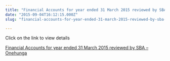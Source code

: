 ```yaml
---
title: "Financial Accounts for year ended 31 March 2015 reviewed by SBA – Onehunga"
date: "2015-09-04T16:12:15.000Z"
slug: "financial-accounts-for-year-ended-31-march-2015-reviewed-by-sba-onehunga"

---
```


Click on the link to view details

[Financial Accounts for year ended 31 March 2015 reviewed by SBA – Onehunga](http://santonino-nz.org/wp-content/uploads/2015/09/FS-20151.pdf)